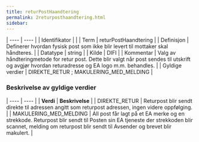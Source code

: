 ```yaml
---
title: returPostHaandtering
permalink: 2returposthaandtering.html
sidebar:
---
```


| ---- | ---- |
| Identifikator |  |
| Term | returPostHaandtering |
| Definisjon | Definerer hvordan fysisk post som ikke blir levert til mottaker skal håndteres. |
| Datatype | string |
| Kilde | DIFI |
| Kommentar | Valg av håndteringmetode for retur post. Dette blir valgt når post sendes til utskrift og avgjør hvordan returadresse og EA logo m.m. behandles. | 
| Gyldige verdier | DIREKTE_RETUR ; MAKULERING_MED_MELDING |


### Beskrivelse av gyldige verdier


| ---- | ---- |
| **Verdi** | **Beskrivelse** | 
| DIREKTE_RETUR | Returpost blir sendt direkte til adressen angitt som returpost adressen, ingen videre oppfølging. |
| MAKULERING_MED_MELDING | All post får lagt på et EA merke og en strekkode. Returpost blir sendt til Posten sin EA tjeneste der strekkoden blir scannet, melding om returpost blir sendt til Avsender og brevet blir makulert. |


